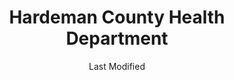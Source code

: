 ---
layout: location-page
date: Last Modified
description: "Local COVID-19 testing is available at Hardeman County Health Department in Bolivar, Tennessee, USA."
permalink: "locations/tennessee/bolivar/hardeman-county-health-department/"
tags:
  - locations
  - tennessee
title: Hardeman County Health Department
uniqueName: hardeman-county-health-department
state: Tennessee
stateAbbr: TN
hood: "Bolivar"
address: "10825 Old Highway 64"
city: "Bolivar"
zip: "38008"
zipsNearby: "38310 38001 38002 38004 38220 38311 38313 38006 38315 38008 38316 38011 38012 38014 38015 38321 38393 38324 38425 38017 38027 38016 38018 38088 38326 38019 38021 38327 38329 38391 38023 38330 38024 38025 38028 38331 38029 38332 38334 38030 38034 38336 38337 38036 38037 38138 38139 38183 38338 38039 38339 38040 38340 38377 38041 38042 38044 38343 38344 38345 38346 38347 38301 38302 38303 38305 38308 38314 38045 38046 38348 38351 38352 38235 38010 38049 38050 38355 38356 37501 37544 38101 38103 38104 38105 38106 38107 38108 38109 38111 38112 38113 38114 38115 38116 38117 38118 38119 38120 38122 38124 38125 38126 38127 38128 38130 38131 38132 38133 38134 38135 38136 38137 38141 38145 38147 38148 38150 38151 38152 38157 38159 38161 38163 38166 38167 38168 38173 38174 38175 38177 38181 38182 38184 38186 38187 38188 38190 38193 38194 38197 38392 38357 38052 38358 38359 38053 38054 38055 38083 38361 38057 38058 38059 38362 38048 38060 38475 38328 38363 38365 38366 38061 38367 38368 38063 38066 38369 38370 38371 38067 38372 38374 38375 38376 38068 38378 38069 38379 38070 38071 38381 38382 38258 38387 38075 38388 38076 38389 38390 35677 38601 38603 38824 38610 38828 38829 38859 38833 38611 38834 38835 38625 38627 38629 38846 38849 38633 38634 38635 38649 38638 38852 38642 38856 38647 38650 38652 38654 38659 38661 38865 38663 38671 38672 38674 38873 38679 38683 38685 38880 72310 72329 72338 38110 38142 38165" 
mapUrl: "http://maps.apple.com/?q=Hardeman+County+Health+Department&address=10825+Old+Highway+64,Bolivar,Tennessee,38008"
locationType: Walk-in
phone: "731-658-5291"
website: "undefined"
onlineBooking: undefined
closed: undefined
closedUpdate: April 22nd, 2020
notes: "Open to all. Free."
days: Weekdays
hours: 9AM-Noon
ctaMessage: Call 731-658-5291
ctaUrl: "tel:731-658-5291"
---
